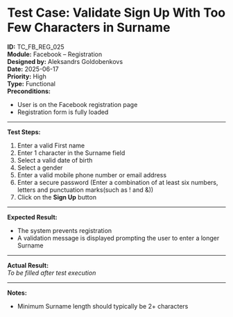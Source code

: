 # Test Case: Validate Sign Up With Too Few Characters in Surname 

**ID:** TC_FB_REG_025  
**Module:** Facebook – Registration  
**Designed by:** Aleksandrs Goldobenkovs  
**Date:** 2025-06-17  
**Priority:** High  
**Type:** Functional  
**Preconditions:**  
- User is on the Facebook registration page  
- Registration form is fully loaded

---

**Test Steps:**

1. Enter a valid First name
2. Enter 1 character in the Surname field
3. Select a valid date of birth
4. Select a gender  
5. Enter a valid mobile phone number or email address
6. Enter a secure password (Enter a combination of at least six numbers, letters and punctuation marks(such as ! and &))  
7. Click on the **Sign Up** button

---

**Expected Result:**  
- The system prevents registration
- A validation message is displayed prompting the user to enter a longer Surname

---

**Actual Result:**  
_To be filled after test execution_

---

**Notes:**    
- Minimum Surname length should typically be 2+ characters
